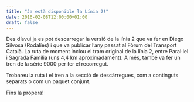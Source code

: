 ```yaml
---
title: "Ja està disponible la Línia 2!"
date: 2016-02-08T12:00:00+01:00
draft: false
---
```

Des d’avui ja es pot descarregar la versió de la línia 2 que va fer en Diego Silvosa (Rodalíes) i que va publicar l’any passat al Fòrum del Transport Català. La ruta de moment inclou el tram original de la línia 2, entre Paral·lel i Sagrada Família (uns 4,4 km aproximadament). A més, també va fer un tren de la sèrie 9000 per fer el recorregut.

Trobareu la ruta i el tren a la secció de descàrregues, com a continguts separats o com un paquet conjunt.

Fins la propera!
